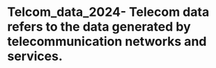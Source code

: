 # Telcom_data_2024- Telecom data refers to the data generated by telecommunication networks and services.

